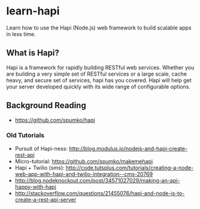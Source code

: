 learn-hapi
==========

Learn how to use the Hapi (Node.js) web framework to build scalable apps in less time.

## What is Hapi?

Hapi is a framework for rapidly building RESTful web services. Whether you are building a very simple set of RESTful services or a large scale, cache heavy, and secure set of services, hapi has you covered. Hapi will help get your server developed quickly with its wide range of configurable options.

## Background Reading

- https://github.com/spumko/hapi

### Old Tutorials

- Pursuit of Hapi-ness: http://blog.modulus.io/nodejs-and-hapi-create-rest-api
- Micro-tutorial: https://github.com/spumko/makemehapi
- Hapi + Twilio (sms): http://code.tutsplus.com/tutorials/creating-a-node-web-app-with-hapi-and-twilio-integration--cms-20769
- http://blog.nodeknockout.com/post/34571027029/making-an-api-happy-with-hapi
- http://stackoverflow.com/questions/21455076/hapi-and-node-js-to-create-a-rest-api-server